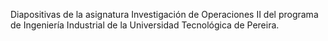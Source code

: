 Diapositivas de la asignatura Investigación de Operaciones II del programa de Ingeniería Industrial de la Universidad Tecnológica de Pereira.
